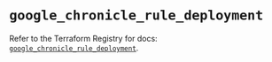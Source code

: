 # `google_chronicle_rule_deployment`

Refer to the Terraform Registry for docs: [`google_chronicle_rule_deployment`](https://registry.terraform.io/providers/hashicorp/google/6.37.0/docs/resources/chronicle_rule_deployment).

